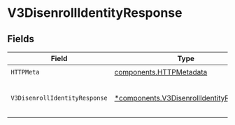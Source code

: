 # V3DisenrollIdentityResponse


## Fields

| Field                                                                                             | Type                                                                                              | Required                                                                                          | Description                                                                                       | Example                                                                                           |
| ------------------------------------------------------------------------------------------------- | ------------------------------------------------------------------------------------------------- | ------------------------------------------------------------------------------------------------- | ------------------------------------------------------------------------------------------------- | ------------------------------------------------------------------------------------------------- |
| `HTTPMeta`                                                                                        | [components.HTTPMetadata](../../models/components/httpmetadata.md)                                | :heavy_check_mark:                                                                                | N/A                                                                                               |                                                                                                   |
| `V3DisenrollIdentityResponse`                                                                     | [*components.V3DisenrollIdentityResponse](../../models/components/v3disenrollidentityresponse.md) | :heavy_minus_sign:                                                                                | V3DisenrollIdentityResponse                                                                       | {<br/>"success": true<br/>}                                                                       |